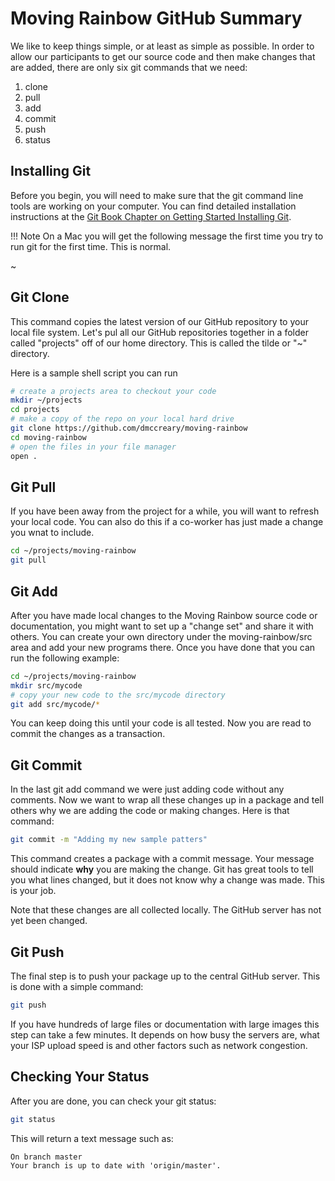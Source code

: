 # Moving Rainbow GitHub Summary

We like to keep things simple, or at least as simple as possible.  In
order to allow our participants to get our source code and then
make changes that are added, there are only six git commands that
we need:

1. clone
2. pull
3. add
4. commit
5. push
6. status

## Installing Git

Before you begin, you will need to make sure that the git
command line tools are working on your computer. You can find
detailed installation instructions at the [Git Book Chapter on Getting Started Installing Git](https://git-scm.com/book/en/v2/Getting-Started-Installing-Git).

!!! Note
    On a Mac you will get the following message the first time you try to run git for the first time.  This is normal.

~[](../img/git-mac-setup.png)

## Git Clone

This command copies the latest version of our GitHub repository to your local
file system.  Let's pul all our GitHub repositories together in a folder
called "projects" off of our home directory.  This is called the tilde or "~" directory.

Here is a sample shell script you can run

```sh
# create a projects area to checkout your code
mkdir ~/projects
cd projects
# make a copy of the repo on your local hard drive
git clone https://github.com/dmccreary/moving-rainbow
cd moving-rainbow
# open the files in your file manager
open .
```

## Git Pull

If you have been away from the project for a while, you will want to refresh your
local code.  You can also do this if a co-worker has just made a change you wnat
to include.

```sh
cd ~/projects/moving-rainbow
git pull
```

## Git Add

After you have made local changes to the Moving Rainbow source code or documentation, you might
want to set up a "change set" and share it with others.  You
can create your own directory under the moving-rainbow/src
area and add your new programs there.  Once you have done
that you can run the following example:

```sh
cd ~/projects/moving-rainbow
mkdir src/mycode
# copy your new code to the src/mycode directory
git add src/mycode/*
```

You can keep doing this until your code is all tested.  Now
you are read to commit the changes as a transaction.

## Git Commit

In the last git add command we were just adding code
without any comments.  Now we want to wrap all these
changes up in a package and tell others why we are
adding the code or making changes.  Here is that command:

```sh
git commit -m "Adding my new sample patters"
```

This command creates a package with a commit message.
Your message should indicate **why** you are making the change.
Git has great tools to tell you what lines changed, but it does not know why a change was made.  This is your job.

Note that these changes are all collected locally.  The GitHub server has not yet been changed.

## Git Push

The final step is to push your package up to the central GitHub server.  This is done with a simple command:

```sh
git push
```

If you have hundreds of large files or documentation with large images this step can take a few minutes.  It depends on how busy the servers are, what your ISP upload speed is and other factors such as network congestion.

## Checking Your Status

After you are done, you can check your git status:

```sh
git status
```

This will return a text message such as:

```
On branch master
Your branch is up to date with 'origin/master'.
```